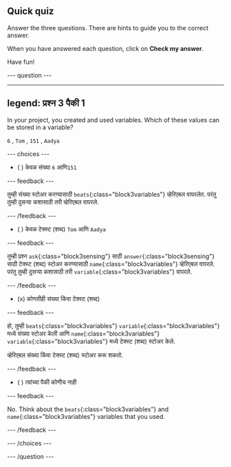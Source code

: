 ## Quick quiz

Answer the three questions. There are hints to guide you to the correct answer.

When you have answered each question, click on **Check my answer**.

Have fun!

--- question ---

---
legend: प्रश्न 3 पैकी 1
---

In your project, you created and used variables. Which of these values can be stored in a variable?

`6` , `Tom` , `151` , `Aadya`

--- choices ---

- ( ) केवळ संख्या `6` आणि`151`

 --- feedback ---

 तुम्ही संख्या स्टोअर करण्यासाठी `beats`{:class="block3variables"} व्हेरिएबल वापरलेत. परंतु तुम्ही दुसऱ्या कशासाठी तरी व्हेरिएबल वापरले.

 --- /feedback ---

- ( ) केवळ टेक्स्ट (शब्द) `Tom` आणि `Aadya`

 --- feedback ---

 तुम्ही प्रश्न `ask`{:class="block3sensing"} साठी `answer`{:class="block3sensing"} साठी टेक्स्ट (शब्द) स्टोअर करण्यासाठी `name`{:class="block3variables"} व्हेरिएबल वापरले. परंतु तुम्ही दुसऱ्या कशासाठी तरी `variable`{:class="block3variables"} वापरले.

 --- /feedback ---

- (x) कोणतीही संख्या किंवा टेक्स्ट (शब्द)

 --- feedback ---

 हो, तुम्ही `beats`{:class="block3variables"} `variable`{:class="block3variables"} मध्ये संख्या स्टोअर केली आणि `name`{:class="block3variables"} `variable`{:class="block3variables"} मध्ये टेक्स्ट (शब्द) स्टोअर केले.

 व्हेरिएबल संख्या किंवा टेक्स्ट (शब्द) स्टोअर करू शकतो.

 --- /feedback ---

- ( ) त्यांच्या पैकी कोणीच नाही

 --- feedback ---

No. Think about the `beats`{:class="block3variables"} and `name`{:class="block3variables"} variables that you used.

 --- /feedback ---

--- /choices ---

--- /question ---
